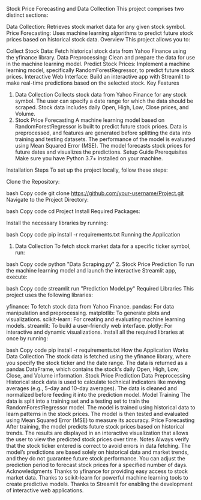 Stock Price Forecasting and Data Collection
This project comprises two distinct sections:

Data Collection: Retrieves stock market data for any given stock symbol.
Price Forecasting: Uses machine learning algorithms to predict future stock prices based on historical stock data.
Overview
This project allows you to:

Collect Stock Data: Fetch historical stock data from Yahoo Finance using the yfinance library.
Data Preprocessing: Clean and prepare the data for use in the machine learning model.
Predict Stock Prices: Implement a machine learning model, specifically RandomForestRegressor, to predict future stock prices.
Interactive Web Interface: Build an interactive app with Streamlit to make real-time predictions based on the selected stock.
Key Features
1. Data Collection
Collects stock data from Yahoo Finance for any stock symbol.
The user can specify a date range for which the data should be scraped.
Stock data includes daily Open, High, Low, Close prices, and Volume.
2. Stock Price Forecasting
A machine learning model based on RandomForestRegressor is built to predict future stock prices.
Data is preprocessed, and features are generated before splitting the data into training and testing datasets.
The performance of the model is evaluated using Mean Squared Error (MSE).
The model forecasts stock prices for future dates and visualizes the predictions.
Setup Guide
Prerequisites
Make sure you have Python 3.7+ installed on your machine.

Installation Steps
To set up the project locally, follow these steps:

Clone the Repository:

bash
Copy code
git clone https://github.com/your-username/Project.git
Navigate to the Project Directory:

bash
Copy code
cd Project
Install Required Packages:

Install the necessary libraries by running:

bash
Copy code
pip install -r requirements.txt
Running the Application
1. Data Collection
To fetch stock market data for a specific ticker symbol, run:

bash
Copy code
python "Data Scraping.py"
2. Stock Price Prediction
To run the machine learning model and launch the interactive Streamlit app, execute:

bash
Copy code
streamlit run "Prediction Model.py"
Required Libraries
This project uses the following libraries:

yfinance: To fetch stock data from Yahoo Finance.
pandas: For data manipulation and preprocessing.
matplotlib: To generate plots and visualizations.
scikit-learn: For creating and evaluating machine learning models.
streamlit: To build a user-friendly web interface.
plotly: For interactive and dynamic visualizations.
Install all the required libraries at once by running:

bash
Copy code
pip install -r requirements.txt
How the Application Works
Data Collection
The stock data is fetched using the yfinance library, where you specify the stock ticker and the date range.
The data is returned as a pandas DataFrame, which contains the stock's daily Open, High, Low, Close, and Volume information.
Stock Price Prediction
Data Preprocessing
Historical stock data is used to calculate technical indicators like moving averages (e.g., 5-day and 10-day averages).
The data is cleaned and normalized before feeding it into the prediction model.
Model Training
The data is split into a training set and a testing set to train the RandomForestRegressor model.
The model is trained using historical data to learn patterns in the stock prices.
The model is then tested and evaluated using Mean Squared Error (MSE) to measure its accuracy.
Price Forecasting
After training, the model predicts future stock prices based on historical trends.
The results are displayed in an interactive visualization that allows the user to view the predicted stock prices over time.
Notes
Always verify that the stock ticker entered is correct to avoid errors in data fetching.
The model’s predictions are based solely on historical data and market trends, and they do not guarantee future stock performance.
You can adjust the prediction period to forecast stock prices for a specified number of days.
Acknowledgments
Thanks to yfinance for providing easy access to stock market data.
Thanks to scikit-learn for powerful machine learning
tools to create predictive models.
Thanks to Streamlit for enabling the development of interactive web applications.
